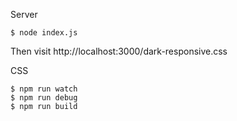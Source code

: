 Server
```
$ node index.js
```
Then visit http://localhost:3000/dark-responsive.css

CSS
```
$ npm run watch
$ npm run debug
$ npm run build
```
